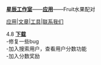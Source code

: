 [**星辰工作室**](https://schlibra.github.io/Stars-Studios)——[**应用**](https://schlibra.github.io/Stars-Studios/application)——Fruit水果配对

[应用](https://schlibra.github.io/Stars-Studios/application)|[文章](https://schlibra.github.io/Stars-Studios/article)|[工具](https://schlibra.github.io/Stars-Studios/other)|[联系我们](https://schlibra.github.io/Stars-Studios/catchus)

4.8  [**下载**](https://schlibra-1257919677.cos.ap-chengdu.myqcloud.com/Fruit.apk?q-sign-algorithm=sha1&q-ak=AKID4eTncc2LrrtfxOhWwnlaZ3hZJKjGejWW&q-sign-time=1548729908;1548731708&q-key-time=1548729908;1548731708&q-header-list=&q-url-param-list=&q-signature=9c6aac3f88312f78783186cd58e82d9763f2d402&x-cos-security-token=6c17dab60171766d94f9892bb4511e328c6fbaee10001)
<br>-修复一些bug
<br>-加入搜索用户，查看用户分数功能
<br>-加入分数奖励
